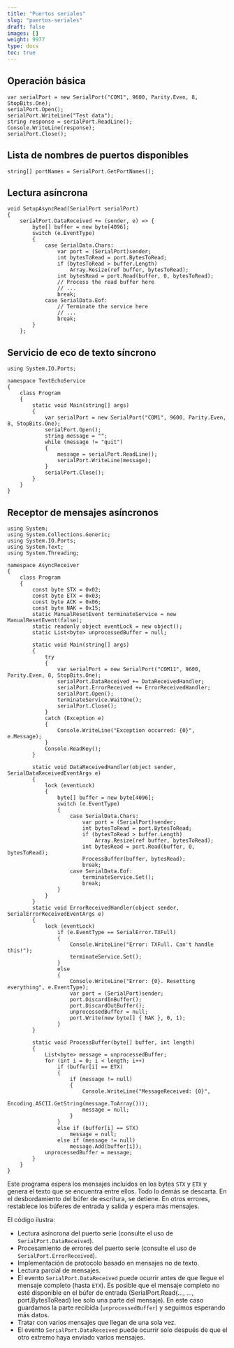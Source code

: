 ```yaml
---
title: "Puertos seriales"
slug: "puertos-seriales"
draft: false
images: []
weight: 9977
type: docs
toc: true
---
```


## Operación básica
    var serialPort = new SerialPort("COM1", 9600, Parity.Even, 8, StopBits.One);
    serialPort.Open();
    serialPort.WriteLine("Test data");
    string response = serialPort.ReadLine();
    Console.WriteLine(response);
    serialPort.Close();


## Lista de nombres de puertos disponibles
    string[] portNames = SerialPort.GetPortNames();

## Lectura asíncrona
    void SetupAsyncRead(SerialPort serialPort)
    {
        serialPort.DataReceived += (sender, e) => {
            byte[] buffer = new byte[4096];
            switch (e.EventType)
            {
                case SerialData.Chars:
                    var port = (SerialPort)sender;
                    int bytesToRead = port.BytesToRead;
                    if (bytesToRead > buffer.Length)
                        Array.Resize(ref buffer, bytesToRead);
                    int bytesRead = port.Read(buffer, 0, bytesToRead);
                    // Process the read buffer here
                    // ...
                    break;
                case SerialData.Eof:
                    // Terminate the service here
                    // ...
                    break;
            }
        };


## Servicio de eco de texto síncrono
    using System.IO.Ports;
    
    namespace TextEchoService
    {
        class Program
        {
            static void Main(string[] args)
            {
                var serialPort = new SerialPort("COM1", 9600, Parity.Even, 8, StopBits.One);
                serialPort.Open();
                string message = "";
                while (message != "quit")
                {
                    message = serialPort.ReadLine();
                    serialPort.WriteLine(message);
                }
                serialPort.Close();
            }
        }
    }
    

## Receptor de mensajes asíncronos
    using System;
    using System.Collections.Generic;
    using System.IO.Ports;
    using System.Text;
    using System.Threading;
    
    namespace AsyncReceiver
    {
        class Program
        {
            const byte STX = 0x02;
            const byte ETX = 0x03;
            const byte ACK = 0x06;
            const byte NAK = 0x15;
            static ManualResetEvent terminateService = new ManualResetEvent(false);
            static readonly object eventLock = new object();
            static List<byte> unprocessedBuffer = null;
    
            static void Main(string[] args)
            {
                try
                {
                    var serialPort = new SerialPort("COM11", 9600, Parity.Even, 8, StopBits.One);
                    serialPort.DataReceived += DataReceivedHandler;
                    serialPort.ErrorReceived += ErrorReceivedHandler;
                    serialPort.Open();
                    terminateService.WaitOne();
                    serialPort.Close();
                }
                catch (Exception e)
                {
                    Console.WriteLine("Exception occurred: {0}", e.Message);
                }
                Console.ReadKey();
            }
    
            static void DataReceivedHandler(object sender, SerialDataReceivedEventArgs e)
            {
                lock (eventLock)
                {
                    byte[] buffer = new byte[4096];
                    switch (e.EventType)
                    {
                        case SerialData.Chars:
                            var port = (SerialPort)sender;
                            int bytesToRead = port.BytesToRead;
                            if (bytesToRead > buffer.Length)
                                Array.Resize(ref buffer, bytesToRead);
                            int bytesRead = port.Read(buffer, 0, bytesToRead);
                            ProcessBuffer(buffer, bytesRead);
                            break;
                        case SerialData.Eof:
                            terminateService.Set();
                            break;
                    }
                }
            }
            static void ErrorReceivedHandler(object sender, SerialErrorReceivedEventArgs e)
            {
                lock (eventLock)
                    if (e.EventType == SerialError.TXFull)
                    {
                        Console.WriteLine("Error: TXFull. Can't handle this!");
                        terminateService.Set();
                    }
                    else
                    {
                        Console.WriteLine("Error: {0}. Resetting everything", e.EventType);
                        var port = (SerialPort)sender;
                        port.DiscardInBuffer();
                        port.DiscardOutBuffer();
                        unprocessedBuffer = null;
                        port.Write(new byte[] { NAK }, 0, 1);
                    }
            }
    
            static void ProcessBuffer(byte[] buffer, int length)
            {
                List<byte> message = unprocessedBuffer;
                for (int i = 0; i < length; i++)
                    if (buffer[i] == ETX)
                    {
                        if (message != null)
                        {
                            Console.WriteLine("MessageReceived: {0}", 
                                Encoding.ASCII.GetString(message.ToArray()));
                            message = null;
                        }
                    }
                    else if (buffer[i] == STX)
                        message = null;
                    else if (message != null)
                        message.Add(buffer[i]);
                unprocessedBuffer = message;
            }
        }
    }

Este programa espera los mensajes incluidos en los bytes `STX` y `ETX` y genera el texto que se encuentra entre ellos. Todo lo demás se descarta. En el desbordamiento del búfer de escritura, se detiene. En otros errores, restablece los búferes de entrada y salida y espera más mensajes.

El código ilustra:
- Lectura asíncrona del puerto serie (consulte el uso de `SerialPort.DataReceived`).
- Procesamiento de errores del puerto serie (consulte el uso de `SerialPort.ErrorReceived`).
- Implementación de protocolo basado en mensajes no de texto.
- Lectura parcial de mensajes.
- El evento `SerialPort.DataReceived` puede ocurrir antes de que llegue el mensaje completo (hasta `ETX`). Es posible que el mensaje completo no esté disponible en el búfer de entrada (SerialPort.Read(..., ..., port.BytesToRead) lee solo una parte del mensaje). En este caso guardamos la parte recibida (`unprocessedBuffer`) y seguimos esperando más datos.
- Tratar con varios mensajes que llegan de una sola vez.
- El evento `SerialPort.DataReceived` puede ocurrir solo después de que el otro extremo haya enviado varios mensajes.

